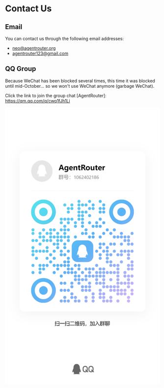 # Contact Us

## Email

You can contact us through the following email addresses:

- neo@agentrouter.org
- agentrouter123@gmail.com

## QQ Group

Because WeChat has been blocked several times, this time it was blocked until mid-October... so we won't use WeChat anymore (garbage WeChat).

Click the link to join the group chat [AgentRouter]: https://qm.qq.com/q/cwq1fJh1Li

![](../img/qqgroup.jpg)
